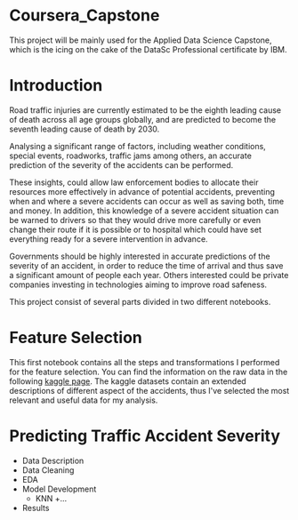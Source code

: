 # Coursera_Capstone
This project will be mainly used for the Applied Data Science Capstone, which is the icing on the cake of the DataSc Professional certificate by IBM.

# Introduction

Road traffic injuries are currently estimated to be the eighth leading cause of death across all age groups globally, and are predicted to become the seventh leading cause of death by 2030.
    
Analysing a significant range of factors, including weather conditions, special events, roadworks, traffic jams among others, an accurate prediction of the severity of the accidents can be performed.

These insights, could allow law enforcement bodies to allocate their resources more effectively in advance of potential accidents, preventing when and where a severe accidents can occur as well as saving both, time and money. In addition, this knowledge of a severe accident situation can be warned to drivers so that they would drive more carefully or even change their route if it is possible or to hospital which could have set everything ready for a severe intervention in advance.

Governments should be highly interested in accurate predictions of the severity of an accident, in order to reduce the time of arrival and thus save a significant amount of people each year. Others interested could be private companies investing in technologies aiming to improve road safeness.

This project consist of several parts divided in two different notebooks.

# Feature Selection

This first notebook contains all the steps and transformations I performed for the feature selection. You can find the information on the raw data in the following [kaggle page](https://www.kaggle.com/ahmedlahlou/accidents-in-france-from-2005-to-2016). The kaggle datasets contain an extended descriptions of different aspect of the accidents, thus I've selected the most relevant and useful data for my analysis.

# Predicting Traffic Accident Severity

+ Data Description
+ Data Cleaning
+ EDA
+ Model Development
  + KNN
  +...
+ Results
